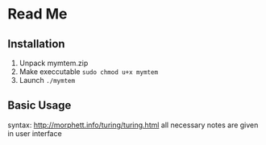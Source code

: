 # Read Me

## Installation

1. Unpack mymtem.zip
2. Make execcutable ``` sudo chmod u+x mymtem ```
3. Launch ``` ./mymtem ```

## Basic Usage

syntax: http://morphett.info/turing/turing.html
all necessary notes are given in user interface
